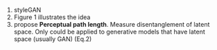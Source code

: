 1. styleGAN
2. Figure 1 illustrates the idea
3. propose **Perceptual path length**. Measure disentanglement of latent space. Only could be applied to generative models that have latent space (usually GAN)  (Eq.2)